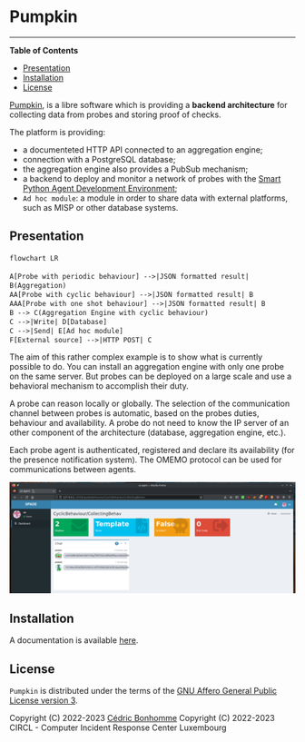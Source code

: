 # Pumpkin

-----

**Table of Contents**

- [Presentation](#presentation)
- [Installation](#installation)
- [License](#license)

[Pumpkin](https://github.com/scandale-project/pumpkin),
is a libre software which is providing
a __backend architecture__ for collecting data from probes and storing proof
of checks.

The platform is providing:

- a documenteted HTTP API connected to an aggregation engine;
- connection with a PostgreSQL database;
- the aggregation engine also provides a PubSub mechanism;
- a backend to deploy and monitor a network of probes with the
  [Smart Python Agent Development Environment](https://github.com/javipalanca/spade);
- ``Ad hoc module``: a module in order to share data with external platforms,
  such as MISP or other database systems.


## Presentation

```mermaid
flowchart LR

A[Probe with periodic behaviour] -->|JSON formatted result| B(Aggregation)
AA[Probe with cyclic behaviour] -->|JSON formatted result| B
AAA[Probe with one shot behaviour] -->|JSON formatted result| B
B --> C(Aggregation Engine with cyclic behaviour)
C -->|Write| D[Database]
C -->|Send| E[Ad hoc module]
F[External source] -->|HTTP POST| C
```

The aim of this rather complex example is to show what is currently possible
to do. You can install an aggregation engine with only one probe
on the same server. But probes can be deployed on a large scale and use a
behavioral mechanism to accomplish their duty.

A probe can reason locally or globally.
The selection of the communication channel between probes is automatic,
based on the probes duties, behaviour and availability. A probe do not
need to know the IP server of an other component of the architecture
(database, aggregation engine, etc.).

Each probe agent is authenticated, registered and declare its availability
(for the presence notification system). The OMEMO protocol can be used for
communications between agents.

![Behabiour page](docs/_static/01-behaviour-page.png "Behabiour page")



## Installation

A documentation is available [here](https://pumpkin-project.readthedocs.io).


## License

`Pumpkin` is distributed under the terms of the
[GNU Affero General Public License version 3](https://www.gnu.org/licenses/agpl-3.0.html).

Copyright (C) 2022-2023 [Cédric Bonhomme](https://www.cedricbonhomme.org)
Copyright (C) 2022-2023 CIRCL - Computer Incident Response Center Luxembourg
